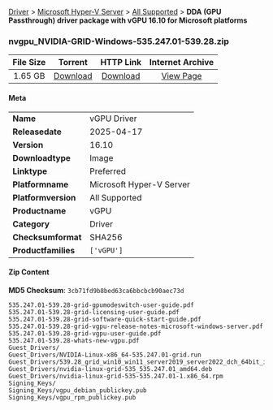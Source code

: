 
[Driver](/README.md)  >  [Microsoft Hyper-V Server](/index/Driver/Microsoft_Hyper-V_Server.md)  >  [All Supported](/index/Driver/Microsoft_Hyper-V_Server/All_Supported.md)  >  **DDA (GPU Passthrough) driver package with vGPU 16.10 for Microsoft platforms**


### nvgpu_NVIDIA-GRID-Windows-535.247.01-539.28.zip

| **File Size** | **Torrent**  | **HTTP Link** | **Internet Archive** |
|:-------------:|:------------:|:-------------:|:--------------------:|
| 1.65 GB |  [Download](https://archive.org/download/nvgpu_NVIDIA-GRID-Windows-535.247.01-539.28.zip/nvgpu_NVIDIA-GRID-Windows-535.247.01-539.28.zip_archive.torrent)       | [Download](https://archive.org/compress/nvgpu_NVIDIA-GRID-Windows-535.247.01-539.28.zip) | [View Page](https://archive.org/details/nvgpu_NVIDIA-GRID-Windows-535.247.01-539.28.zip)       |

#### Meta

<table>
<tr><td><strong>Name</strong></td><td>vGPU Driver</td></tr>
<tr><td><strong>Releasedate</strong></td><td>2025-04-17</td></tr>
<tr><td><strong>Version</strong></td><td>16.10</td></tr>
<tr><td><strong>Downloadtype</strong></td><td>Image</td></tr>
<tr><td><strong>Linktype</strong></td><td>Preferred</td></tr>
<tr><td><strong>Platformname</strong></td><td>Microsoft Hyper-V Server</td></tr>
<tr><td><strong>Platformversion</strong></td><td>All Supported</td></tr>
<tr><td><strong>Productname</strong></td><td>vGPU</td></tr>
<tr><td><strong>Category</strong></td><td>Driver</td></tr>
<tr><td><strong>Checksumformat</strong></td><td>SHA256</td></tr>
<tr><td><strong>Productfamilies</strong></td><td><code>['vGPU']</code></td></tr>
</table>

#### Zip Content

**MD5 Checksum**: `3cb71fd9b8bed63ca6bbcbcb90aec73d`

```text
535.247.01-539.28-grid-gpumodeswitch-user-guide.pdf
535.247.01-539.28-grid-licensing-user-guide.pdf
535.247.01-539.28-grid-software-quick-start-guide.pdf
535.247.01-539.28-grid-vgpu-release-notes-microsoft-windows-server.pdf
535.247.01-539.28-grid-vgpu-user-guide.pdf
535.247.01-539.28-whats-new-vgpu.pdf
Guest_Drivers/
Guest_Drivers/NVIDIA-Linux-x86_64-535.247.01-grid.run
Guest_Drivers/539.28_grid_win10_win11_server2019_server2022_dch_64bit_international.exe
Guest_Drivers/nvidia-linux-grid-535_535.247.01_amd64.deb
Guest_Drivers/nvidia-linux-grid-535-535.247.01-1.x86_64.rpm
Signing_Keys/
Signing_Keys/vgpu_debian_publickey.pub
Signing_Keys/vgpu_rpm_publickey.pub
```